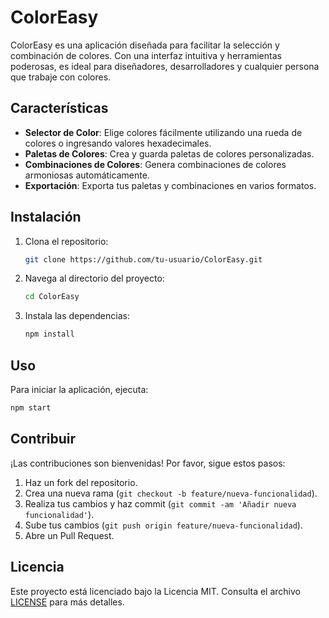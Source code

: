 # ColorEasy

ColorEasy es una aplicación diseñada para facilitar la selección y combinación de colores. Con una interfaz intuitiva y herramientas poderosas, es ideal para diseñadores, desarrolladores y cualquier persona que trabaje con colores.

## Características

- **Selector de Color**: Elige colores fácilmente utilizando una rueda de colores o ingresando valores hexadecimales.
- **Paletas de Colores**: Crea y guarda paletas de colores personalizadas.
- **Combinaciones de Colores**: Genera combinaciones de colores armoniosas automáticamente.
- **Exportación**: Exporta tus paletas y combinaciones en varios formatos.

## Instalación

1. Clona el repositorio:
    ```bash
    git clone https://github.com/tu-usuario/ColorEasy.git
    ```
2. Navega al directorio del proyecto:
    ```bash
    cd ColorEasy
    ```
3. Instala las dependencias:
    ```bash
    npm install
    ```

## Uso

Para iniciar la aplicación, ejecuta:
```bash
npm start
```

## Contribuir

¡Las contribuciones son bienvenidas! Por favor, sigue estos pasos:

1. Haz un fork del repositorio.
2. Crea una nueva rama (`git checkout -b feature/nueva-funcionalidad`).
3. Realiza tus cambios y haz commit (`git commit -am 'Añadir nueva funcionalidad'`).
4. Sube tus cambios (`git push origin feature/nueva-funcionalidad`).
5. Abre un Pull Request.

## Licencia

Este proyecto está licenciado bajo la Licencia MIT. Consulta el archivo [LICENSE](LICENSE) para más detalles.

